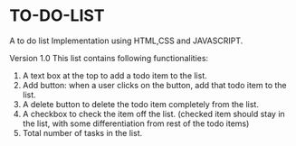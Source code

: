 # TO-DO-LIST
A to do list Implementation using HTML,CSS and JAVASCRIPT. 

Version 1.0
This list contains following functionalities:
1. A text box at the top to add a todo item to the list.
2. Add button: when a user clicks on the button, add that todo item to the list.
3. A delete button to delete the todo item completely from the list.
4. A checkbox to check the item off the list. (checked item should stay in the list, with some differentiation from rest of the todo items)
5. Total number of tasks in the list.
